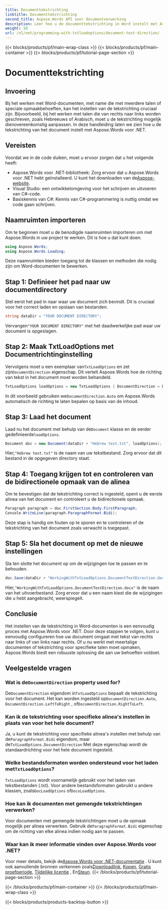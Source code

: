 ```yaml
---
title: Documenttekstrichting
linktitle: Documenttekstrichting
second_title: Aspose.Words API voor documentverwerking
description: Leer hoe u de documenttekstrichting in Word instelt met Aspose.Words voor .NET met deze stapsgewijze handleiding. Perfect voor het verwerken van talen van rechts naar links.
weight: 10
url: /nl/net/programming-with-txtloadoptions/document-text-direction/
---
```


{{< blocks/products/pf/main-wrap-class >}}
{{< blocks/products/pf/main-container >}}
{{< blocks/products/pf/tutorial-page-section >}}

# Documenttekstrichting

## Invoering

Bij het werken met Word-documenten, met name die met meerdere talen of speciale opmaakbehoeften, kan het instellen van de tekstrichting cruciaal zijn. Bijvoorbeeld, bij het werken met talen die van rechts naar links worden geschreven, zoals Hebreeuws of Arabisch, moet u de tekstrichting mogelijk dienovereenkomstig aanpassen. In deze handleiding laten we zien hoe u de tekstrichting van het document instelt met Aspose.Words voor .NET. 

## Vereisten

Voordat we in de code duiken, moet u ervoor zorgen dat u het volgende heeft:

-  Aspose.Words voor .NET-bibliotheek: Zorg ervoor dat u Aspose.Words voor .NET hebt geïnstalleerd. U kunt het downloaden van de[Aspose-website](https://releases.aspose.com/words/net/).
- Visual Studio: een ontwikkelomgeving voor het schrijven en uitvoeren van C#-code.
- Basiskennis van C#: Kennis van C#-programmering is nuttig omdat we code gaan schrijven.

## Naamruimten importeren

Om te beginnen moet u de benodigde naamruimten importeren om met Aspose.Words in uw project te werken. Dit is hoe u dat kunt doen:

```csharp
using Aspose.Words;
using Aspose.Words.Loading;
```

Deze naamruimten bieden toegang tot de klassen en methoden die nodig zijn om Word-documenten te bewerken.

## Stap 1: Definieer het pad naar uw documentdirectory

Stel eerst het pad in naar waar uw document zich bevindt. Dit is cruciaal voor het correct laden en opslaan van bestanden.

```csharp
string dataDir = "YOUR DOCUMENT DIRECTORY";
```

 Vervangen`"YOUR DOCUMENT DIRECTORY"` met het daadwerkelijke pad waar uw document is opgeslagen.

## Stap 2: Maak TxtLoadOptions met Documentrichtinginstelling

 Vervolgens moet u een exemplaar van`TxtLoadOptions` en zet zijn`DocumentDirection` eigenschap. Dit vertelt Aspose.Words hoe de richting van tekst in het document moet worden behandeld.

```csharp
TxtLoadOptions loadOptions = new TxtLoadOptions { DocumentDirection = DocumentDirection.Auto };
```

 In dit voorbeeld gebruiken we`DocumentDirection.Auto` om Aspose.Words automatisch de richting te laten bepalen op basis van de inhoud.

## Stap 3: Laad het document

 Laad nu het document met behulp van de`Document` klasse en de eerder gedefinieerde`loadOptions`.

```csharp
Document doc = new Document(dataDir + "Hebrew text.txt", loadOptions);
```

 Hier,`"Hebrew text.txt"` is de naam van uw tekstbestand. Zorg ervoor dat dit bestand in de opgegeven directory staat.

## Stap 4: Toegang krijgen tot en controleren van de bidirectionele opmaak van de alinea

Om te bevestigen dat de tekstrichting correct is ingesteld, opent u de eerste alinea van het document en controleert u de bidirectionele opmaak.

```csharp
Paragraph paragraph = doc.FirstSection.Body.FirstParagraph;
Console.WriteLine(paragraph.ParagraphFormat.Bidi);
```

Deze stap is handig om fouten op te sporen en te controleren of de tekstrichting van het document zoals verwacht is toegepast.

## Stap 5: Sla het document op met de nieuwe instellingen

Sla ten slotte het document op om de wijzigingen toe te passen en te behouden.

```csharp
doc.Save(dataDir + "WorkingWithTxtLoadOptions.DocumentTextDirection.docx");
```

 Hier,`"WorkingWithTxtLoadOptions.DocumentTextDirection.docx"` is de naam van het uitvoerbestand. Zorg ervoor dat u een naam kiest die de wijzigingen die u hebt aangebracht, weerspiegelt.

## Conclusie

Het instellen van de tekstrichting in Word-documenten is een eenvoudig proces met Aspose.Words voor .NET. Door deze stappen te volgen, kunt u eenvoudig configureren hoe uw document omgaat met tekst van rechts naar links of van links naar rechts. Of u nu werkt met meertalige documenten of tekstrichting voor specifieke talen moet opmaken, Aspose.Words biedt een robuuste oplossing die aan uw behoeften voldoet.

## Veelgestelde vragen

###  Wat is de`DocumentDirection` property used for?

 De`DocumentDirection` eigendom in`TxtLoadOptions` bepaalt de tekstrichting voor het document. Het kan worden ingesteld op`DocumentDirection.Auto`, `DocumentDirection.LeftToRight` , of`DocumentDirection.RightToLeft`.

### Kan ik de tekstrichting voor specifieke alinea's instellen in plaats van voor het hele document?

 Ja, u kunt de tekstrichting voor specifieke alinea's instellen met behulp van de`ParagraphFormat.Bidi` eigendom, maar de`TxtLoadOptions.DocumentDirection` Met deze eigenschap wordt de standaardrichting voor het hele document ingesteld.

###  Welke bestandsformaten worden ondersteund voor het laden met`TxtLoadOptions`?

`TxtLoadOptions` wordt voornamelijk gebruikt voor het laden van tekstbestanden (.txt). Voor andere bestandsformaten gebruikt u andere klassen, zoals`DocLoadOptions` of`DocxLoadOptions`.

### Hoe kan ik documenten met gemengde tekstrichtingen verwerken?

 Voor documenten met gemengde tekstrichtingen moet u de opmaak mogelijk per alinea verwerken. Gebruik de`ParagraphFormat.Bidi` eigenschap om de richting van elke alinea indien nodig aan te passen.

### Waar kan ik meer informatie vinden over Aspose.Words voor .NET?

 Voor meer details, bekijk de[Aspose.Words voor .NET-documentatie](https://reference.aspose.com/words/net/) . U kunt ook aanvullende bronnen verkennen zoals[Downloadlink](https://releases.aspose.com/words/net/), [Kopen](https://purchase.aspose.com/buy), [Gratis proefperiode](https://releases.aspose.com/), [Tijdelijke licentie](https://purchase.aspose.com/temporary-license/) , En[Steun](https://forum.aspose.com/c/words/8).
{{< /blocks/products/pf/tutorial-page-section >}}

{{< /blocks/products/pf/main-container >}}
{{< /blocks/products/pf/main-wrap-class >}}

{{< blocks/products/products-backtop-button >}}
